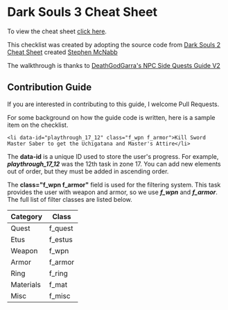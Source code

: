# Dark Souls 3 Cheat Sheet

To view the cheat sheet [click here](https://zkjellberg.github.io/dark-souls-3-cheat-sheet/).

This checklist was created by adopting the source code from [Dark Souls 2 Cheat Sheet](https://github.com/smcnabb/dark-souls-2-cheat-sheet/tree/gh-pages) created [Stephen McNabb](https://github.com/smcnabb)

The walkthrough is thanks to [DeathGodGarra's NPC Side Quests Guide V2](https://www.gamefaqs.com/boards/168566-dark-souls-iii/73599466)

## Contribution Guide

If you are interested in contributing to this guide, I welcome Pull Requests.

For some background on how the guide code is written, here is a sample item on the checklist.

```
<li data-id="playthrough_17_12" class="f_wpn f_armor">Kill Sword Master Saber to get the Uchigatana and Master's Attire</li>
```

The **data-id** is a unique ID used to store the user's progress. For example, ***playthrough_17_12*** was the 12th task in zone 17. You can add new elements out of order, but they must be added in ascending order.

The **class="f_wpn f_armor"** field is used for the filtering system. This task provides the user with weapon and armor, so we use ***f_wpn*** and ***f_armor***. The full list of filter classes are listed below.

| Category  | Class   |
|---        |---      |
| Quest     | f_quest |
| Etus      | f_estus |
| Weapon    | f_wpn   |
| Armor     | f_armor |
| Ring      | f_ring  |
| Materials | f_mat   |
| Misc      | f_misc  |
